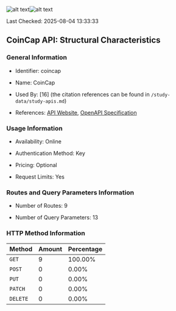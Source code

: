![alt text](https://img.shields.io/badge/OpenAPI_Specification-Valid-brightgreen.svg)![alt text](https://img.shields.io/badge/Server_URL-Invalid-red.svg)

Last Checked: 2025-08-04 13:33:33

## CoinCap API: Structural Characteristics

### General Information

- Identifier: coincap

- Name: CoinCap

- Used By: [16] (the citation references can be found in `/study-data/study-apis.md`)

- References: [API Website](https://pro.coincap.io/api-docs), [OpenAPI Specification](https://rest.coincap.io/api-docs.json)

### Usage Information

- Availability: Online

- Authentication Method: Key

- Pricing: Optional

- Request Limits: Yes

### Routes and Query Parameters Information

- Number of Routes: 9

- Number of Query Parameters: 13

### HTTP Method Information

| Method | Amount | Percentage |
|--------|--------|------------|
| `GET` | 9 | 100.00% |
| `POST` | 0 | 0.00% |
| `PUT` | 0 | 0.00% |
| `PATCH` | 0 | 0.00% |
| `DELETE` | 0 | 0.00% |
